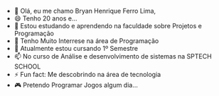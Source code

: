 - 👋 Olá, eu me chamo Bryan Henrique Ferro Lima,
- 😄 Tenho 20 anos e... 
- 👀 Estou estudando e aprendendo na faculdade sobre Projetos e Programação
- 🌱 Tenho Muito Interrese na área de Programação
- 💞️ Atualmente estou cursando 1º Semestre 
- 📫 No curso de Análise e desenvolvimento de sistemas na SPTECH SCHOOL
- ⚡ Fun fact: Me descobrindo na área de tecnologia
- 🎮 Pretendo Programar Jogos algum dia...
